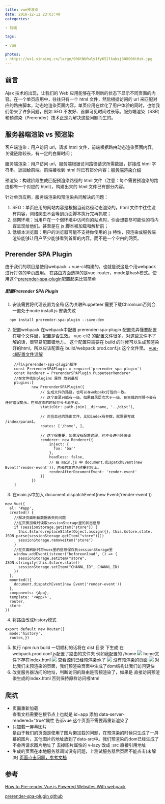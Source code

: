 ```yaml
---
title: vue预渲染
date: 2018-12-12 23:03:40
categories:

- 前端

tags:

- vue

photos:
- https://ws1.sinaimg.cn/large/006tNbRwly1fy652lkaksj308006t0sk.jpg
---
```

## 前言
 Ajax 技术的出现，让我们的 Web 应用能够在不刷新的状态下显示不同页面的内容。在一个单页应用中，往往只有一个 html 文件，然后根据访问的 url 来匹配对应的路由脚本，动态地渲染页面内容。单页应用在优化了用户体验的同时，也给我们带来了许多问题，例如 SEO 不友好、首屏可见时间过长等。服务端渲染（SSR）和预渲染（Prerender）技术正是为解决这些问题而生的。
 
## 服务器端渲染 vs 预渲染
客户端渲染：用户访问 url，请求 html 文件，前端根据路由动态渲染页面内容。关键链路较长，有一定的白屏时间；

服务端渲染：用户访问 url，服务端根据访问路径请求所需数据，拼接成 html 字符串，返回给前端。前端接收到 html 时已有部分内容；[服务端渲染介绍](https://ssr.vuejs.org/zh/)

预渲染：构建阶段生成匹配预渲染路径的 html 文件（注意：每个需要预渲染的路由都有一个对应的 html）。构建出来的 html 文件已有部分内容。

针对单页应用，服务端渲染和预渲染共同解决的问题：
1. SEO：单页应用的网站内容是根据当前路径动态渲染的，html 文件中往往没有内容，网络爬虫不会等到页面脚本执行完再抓取；
2. 弱网环境：当用户在一个弱环境中访问你的站点时，你会想要尽可能快的将内容呈现给他们。甚至是在 js 脚本被加载和解析前；
3. 低版本浏览器：用户的浏览器可能不支持你使用的 js 特性，预渲染或服务端渲染能够让用户至少能够看到首屏的内容，而不是一个空白的网页。

## Prerender SPA Plugin 
由于我们的项目是使用webpack + vue-cli构建的，也就是说这是个用webpack进行打包的单页应用。
在路由方面选择的是vue-router，mode是hash模式。使用这个[prerender-spa-plugin](https://www.npmjs.com/package/prerender-spa-plugin)配置起来比较简单

##### 配置Prerender SPA Plugin 
1. 安装需要将代理设置为全局 因为关联Puppeteer 需要下载Chromium否则会一直处于node install.js 安装失败
  ```angular2html
    npm install prerender-spa-plugin --save-dev
```
2. 配置webpack
   在webpack中配置 prerender-spa-plugin
   配置先弄懂要配置在哪个文件里，配置是否生效。 vue-cli2 的配置文件很多，对这些文件不了解的话，很容易配置错地方。
   这个配置只需要在 build 的时候可以生成预渲染好的html，所以应该配置在 build/webpack.prod.conf.js 这个文件里。
   [vue-cli配置文件详解](https://blog.csdn.net/Mr_YanYan/article/details/79233188)
```
    //引入prerender-spa-plugin插件
    const PrerenderSPAPlugin = require('prerender-spa-plugin')
    const Renderer = PrerenderSPAPlugin.PuppeteerRenderer
    //在文件找到plugins 属性 放到最后
    plugins:[
            new PrerenderSPAPlugin({
                // 生成文件的路径，也可以与webpakc打包的一致。
                // 这个目录只能有一级，如果目录层次大于一级，在生成的时候不会有任何错误提示，在预渲染的时候只会卡着不动。
                staticDir: path.join(__dirname, '../dist'),
               
                // 对应自己的路由文件，比如index有参数，就需要写成 /index/param1。
                routes: ['/home', ],
                
                // 这个很重要，如果没有配置这段，也不会进行预编译
                renderer: new Renderer({
                    inject: {
                      foo: 'bar'
                    },
                    headless: false,
                    // 在 main.js 中 document.dispatchEvent(new Event('render-event'))，两者的事件名称要对应上。
                    renderAfterDocumentEvent: 'render-event'
                })
            })
    ]
```
3. 在main.js中加入 document.dispatchEvent(new Event('render-event'))
```
new Vue({
  el: '#app',
  created() {
    //解决页面刷新数据丢失的问题
    //在页面加载时读取sessionStorage里的状态信息
    if (sessionStorage.getItem("store")) {
      this.$store.replaceState(Object.assign({}, this.$store.state, JSON.parse(sessionStorage.getItem("store"))))
      sessionStorage.removeItem("store")
    }
    //在页面刷新时将vuex里的信息保存到sessionStorage里
    window.addEventListener("beforeunload", () => {
      sessionStorage.setItem("store", JSON.stringify(this.$store.state))
      sessionStorage.setItem("CHANNL_ID", CHANNL_ID)
    })
  },
  mounted(){
    document.dispatchEvent(new Event('render-event'))
  },
  components: {App},
  template: '<App/>',
  router,
  store
})
```
4. 将路由改成history模式
```
export default new Router({
  mode:'history',
  routes,})
```
5. 执行 npm run build
 一切顺利的话将在 dist 目录 下生成 在webpack.prod.conf.js配置了路由的文件夹 例如我配置的 /home
![](https://ws3.sinaimg.cn/large/006tNbRwgy1fy4ephqmaxj30y80auq35.jpg)
home文件下存在index.html
![](https://ws1.sinaimg.cn/large/006tNbRwgy1fy4eqjv7caj311e0c274g.jpg)
 查看源码已经预渲染ok了
 ![](https://ws2.sinaimg.cn/large/006tNbRwgy1fy4esdgtuoj325l0u0aj0.jpg)
 没有预渲染的页面
 ![](https://ws1.sinaimg.cn/large/006tNbRwgy1fy4euu1kuij326s0js42r.jpg)
 对比我们未预渲染的页面，我们预渲染页面中生成了dom结构让我们访问更快
6. 改变服务器访问的地址，判断访问的路由是否预渲染了，如果是 直接访问预渲染生成的index.html 否则保持原样访问根html
## 爬坑 
 * 页面重新加载<br>
 查看文档需要在根节点上也就是 id=app 添加  data-server-rendered="true"属性 告诉vue 这个页面不需要再重新渲染了
 * 只加载一屏幕图片<br>
 是由于我们的页面是使用了图片懒加载的问题，在预渲染的时候只生成了一屏幕的图片，其他图片的地址放到了data-src中。我们预渲染的dom已经生成了 不会再请求图片地址了
 去掉图片属性的 v-lazy 改成 :src 直接引用地址  
 * 生成的页面在本地服务器调试没有问题，上测试服务器后页面不能点击(未解决)
 [页面点击问题，参考文档](https://github.com/chrisvfritz/prerender-spa-plugin/issues/24)
 
## 参考
[How to Pre-render Vue.js Powered Websites With webpack](https://markus.oberlehner.net/blog/how-to-pre-render-vue-powered-websites-with-webpack/)<br>

[prerender-spa-plugin github](https://github.com/chrisvfritz/prerender-spa-plugin) 
 
  

